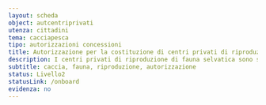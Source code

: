 ```yaml
---
layout: scheda
object: autcentriprivati
utenza: cittadini
tema: cacciapesca
tipo: autorizzazioni concessioni
title: Autorizzazione per la costituzione di centri privati di riproduzione di fauna selvatica
description: I centri privati di riproduzione di fauna selvatica sono soggetti ad autorizzazione regionale
subtitle: caccia, fauna, riproduzione, autorizzazione
status: Livello2
statusLink: /onboard
evidenza: no
---
```

